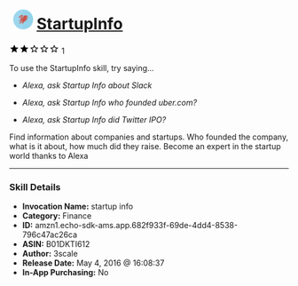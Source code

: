 # &nbsp;<img src="skill_icon" alt="StartupInfo icon" width="36"> [StartupInfo](http://alexa.amazon.com/#skills/amzn1.echo-sdk-ams.app.682f933f-69de-4dd4-8538-796c47ac26ca)
![2 stars](../../images/ic_star_black_18dp_1x.png)![2 stars](../../images/ic_star_black_18dp_1x.png)![2 stars](../../images/ic_star_border_black_18dp_1x.png)![2 stars](../../images/ic_star_border_black_18dp_1x.png)![2 stars](../../images/ic_star_border_black_18dp_1x.png) 1

To use the StartupInfo skill, try saying...

* *Alexa, ask Startup Info about Slack*

* *Alexa, ask Startup Info who founded uber.com?*

* *Alexa, ask Startup Info did Twitter IPO?*

Find information about companies and startups. Who founded the company, what is it about, how much did they raise.
Become an expert in the startup world thanks to Alexa

***

### Skill Details

* **Invocation Name:** startup info
* **Category:** Finance
* **ID:** amzn1.echo-sdk-ams.app.682f933f-69de-4dd4-8538-796c47ac26ca
* **ASIN:** B01DKTI612
* **Author:** 3scale
* **Release Date:** May 4, 2016 @ 16:08:37
* **In-App Purchasing:** No
